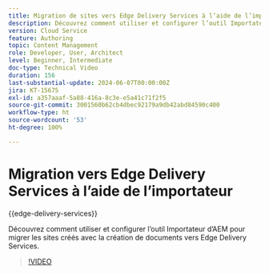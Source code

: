 ```yaml
---
title: Migration de sites vers Edge Delivery Services à l’aide de l’importateur
description: Découvrez comment utiliser et configurer l’outil Importateur d’AEM pour migrer des sites vers Edge Delivery Services.
version: Cloud Service
feature: Authoring
topic: Content Management
role: Developer, User, Architect
level: Beginner, Intermediate
doc-type: Technical Video
duration: 156
last-substantial-update: 2024-06-07T00:00:00Z
jira: KT-15675
exl-id: a357aaaf-5a88-416a-8c3e-e5a41c71f2f5
source-git-commit: 3001560b62cb4dbec92179a9db42abd84590c400
workflow-type: ht
source-wordcount: '53'
ht-degree: 100%

---
```


# Migration vers Edge Delivery Services à l’aide de l’importateur

{{edge-delivery-services}}

Découvrez comment utiliser et configurer l’outil Importateur d’AEM pour migrer les sites créés avec la création de documents vers Edge Delivery Services.

>[!VIDEO](https://video.tv.adobe.com/v/3429595/?learn=on)
